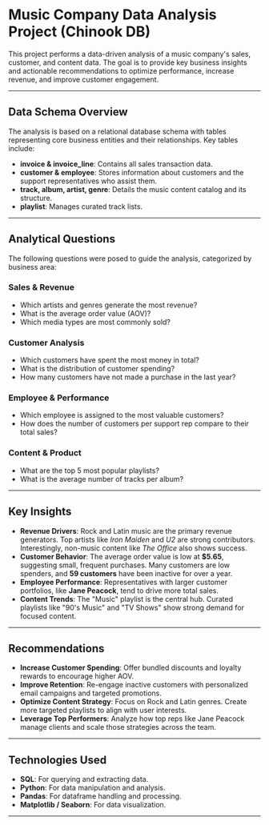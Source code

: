 #  Music Company Data Analysis Project (Chinook DB)

This project performs a data-driven analysis of a music company's sales, customer, and content data. The goal is to provide key business insights and actionable recommendations to optimize performance, increase revenue, and improve customer engagement.

---

##  Data Schema Overview

The analysis is based on a relational database schema with tables representing core business entities and their relationships. Key tables include:

- **invoice & invoice_line**: Contains all sales transaction data.  
- **customer & employee**: Stores information about customers and the support representatives who assist them.  
- **track, album, artist, genre**: Details the music content catalog and its structure.  
- **playlist**: Manages curated track lists.

---

##  Analytical Questions

The following questions were posed to guide the analysis, categorized by business area:

###  Sales & Revenue
- Which artists and genres generate the most revenue?  
- What is the average order value (AOV)?  
- Which media types are most commonly sold?

###  Customer Analysis
- Which customers have spent the most money in total?  
- What is the distribution of customer spending?  
- How many customers have not made a purchase in the last year?

###  Employee & Performance
- Which employee is assigned to the most valuable customers?  
- How does the number of customers per support rep compare to their total sales?

###  Content & Product
- What are the top 5 most popular playlists?  
- What is the average number of tracks per album?

---

## Key Insights

- **Revenue Drivers**: Rock and Latin music are the primary revenue generators. Top artists like *Iron Maiden* and *U2* are strong contributors. Interestingly, non-music content like *The Office* also shows success.
- **Customer Behavior**: The average order value is low at **$5.65**, suggesting small, frequent purchases. Many customers are low spenders, and **59 customers** have been inactive for over a year.
- **Employee Performance**: Representatives with larger customer portfolios, like **Jane Peacock**, tend to drive more total sales.
- **Content Trends**: The "Music" playlist is the central hub. Curated playlists like "90's Music" and "TV Shows" show strong demand for focused content.

---

##  Recommendations

- **Increase Customer Spending**: Offer bundled discounts and loyalty rewards to encourage higher AOV.
- **Improve Retention**: Re-engage inactive customers with personalized email campaigns and targeted promotions.
- **Optimize Content Strategy**: Focus on Rock and Latin genres. Create more targeted playlists to align with user interests.
- **Leverage Top Performers**: Analyze how top reps like Jane Peacock manage clients and scale those strategies across the team.

---

##  Technologies Used

- **SQL**: For querying and extracting data.
- **Python**: For data manipulation and analysis.
- **Pandas**: For dataframe handling and processing.
- **Matplotlib / Seaborn**: For data visualization.

---

